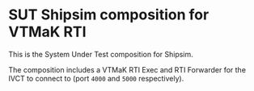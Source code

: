 # SUT Shipsim composition for VTMaK RTI

This is the System Under Test composition for Shipsim.

The composition includes a VTMaK RTI Exec and RTI Forwarder for the IVCT to connect to (port `4000` and `5000` respectively).

